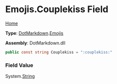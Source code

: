 # Emojis\.Couplekiss Field

[Home](../../../README.md)

**Type**: [DotMarkdown](../../README.md)\.[Emojis](../README.md)

**Assembly**: DotMarkdown\.dll

```csharp
public const string Couplekiss = ":couplekiss:"
```

### Field Value

System\.[String](https://docs.microsoft.com/en-us/dotnet/api/system.string)
